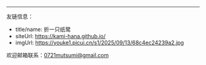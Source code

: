 ___

友链信息：

* title/name: 折一只纸鹭
* siteUrl: https://kami-hana.github.io/
* imgUrl: https://youke1.picui.cn/s1/2025/09/13/68c4ec24239a2.jpg

欢迎邮箱联系：0721mutsumi@gmail.com

